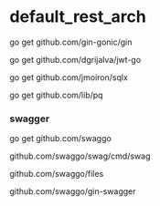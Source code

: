 # default_rest_arch

go get github.com/gin-gonic/gin

go get github.com/dgrijalva/jwt-go

go get github.com/jmoiron/sqlx

go get github.com/lib/pq

### swagger
go get github.com/swaggo

github.com/swaggo/swag/cmd/swag

github.com/swaggo/files

github.com/swaggo/gin-swagger
